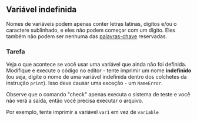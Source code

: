 ## Variável indefinida

Nomes de variáveis podem apenas conter letras latinas, dígitos e/ou o caractere sublinhado, e eles não podem começar com um dígito. Eles também não podem ser nenhuma das <a href="https://docs.python.org/3/reference/lexical_analysis.html#keywords">palavras-chave</a> reservadas.

### Tarefa
Veja o que acontece se você usar uma variável que ainda não foi definida. Modifique e execute o código no editor - tente imprimir um nome **indefinido** (ou seja, digite o nome de uma variável indefinida dentro dos colchetes da instrução `print`). 
Isso deve causar uma exceção - um `NameError`.

Observe que o comando "check" apenas executa o sistema de teste e você não verá a saída, então você precisa executar o arquivo.

<div class="hint">Por exemplo, tente imprimir a variável <code>var1</code> em vez de <code>variable</code></div>